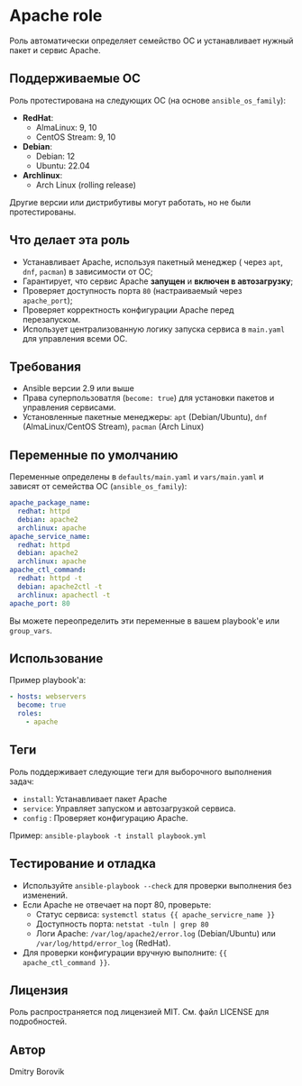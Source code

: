 # Apache role

Роль автоматически определяет семейство ОС и устанавливает нужный пакет и сервис Apache.

## Поддерживаемые ОС

Роль протестирована на следующих ОС (на основе `ansible_os_family`):

- **RedHat**:
  - AlmaLinux: 9, 10
  - CentOS Stream: 9, 10
- **Debian**:
  - Debian: 12
  - Ubuntu: 22.04
- **Archlinux**:
  - Arch Linux (rolling release)

Другие версии или дистрибутивы могут работать, но не были протестированы.

## Что делает эта роль

- Устанавливает Apache, используя пакетный менеджер ( через `apt`, `dnf`, `pacman`) в зависимости от ОС;
- Гарантирует, что сервис Apache **запущен** и **включен в автозагрузку**;
- Проверяет доступность порта `80` (настраиваемый через `apache_port`);
- Проверяет корректность конфигурации Apache перед перезапуском.
- Использует централизованную логику запуска сервиса в `main.yaml` для управления всеми ОС.

## Требования

- Ansible версии 2.9 или выше
- Права суперпользоватля (`become: true`) для установки пакетов и управления сервисами.
- Установленные пакетные менеджеры: `apt` (Debian/Ubuntu), `dnf` (AlmaLinux/CentOS Stream), `pacman` (Arch Linux)

## Переменные по умолчанию

Переменные определены в `defaults/main.yaml` и `vars/main.yaml` и зависят от семейства ОС (`ansible_os_family`):

```yaml
apache_package_name: 
  redhat: httpd
  debian: apache2
  archlinux: apache
apache_service_name:
  redhat: httpd
  debian: apache2
  archlinux: apache
apache_ctl_command:
  redhat: httpd -t
  debian: apache2ctl -t
  archlinux: apachectl -t
apache_port: 80
```

Вы можете переопределить эти переменные в вашем playbook'е или `group_vars`.

## Использование

Пример playbook'а:

```yaml
- hosts: webservers
  become: true
  roles:
    - apache
```

## Теги

Роль поддерживает следующие теги для выборочного выполнения задач:

- `install`: Устанавливает пакет Apache
- `service`: Управляет запуском и автозагрузкой сервиса.
- `config` : Проверяет конфигурацию Apache.

Пример: `ansible-playbook -t install playbook.yml`

## Тестирование и отладка

- Используйте `ansible-playbook --check` для проверки выполнения без изменений.
- Если Apache не отвечает на порт 80, проверьте:
  - Статус сервиса: `systemctl status {{ apache_servicre_name }}`
  - Доступность порта: `netstat -tuln | grep 80`
  - Логи Apache: `/var/log/apache2/error.log` (Debian/Ubuntu) или `/var/log/httpd/error_log` (RedHat).
- Для проверки конфигурации вручную выполните: `{{ apache_ctl_command }}`.

## Лицензия

Роль распространяется под лицензией MIT. См. файл LICENSE для подробностей.

## Автор

Dmitry Borovik
